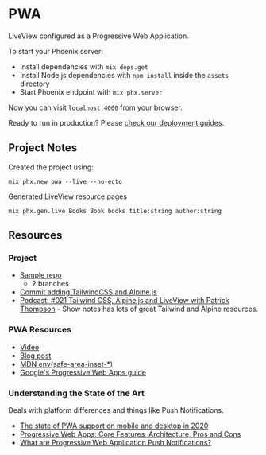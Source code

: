 # PWA 

LiveView configured as a Progressive Web Application.

To start your Phoenix server:

  * Install dependencies with `mix deps.get`
  * Install Node.js dependencies with `npm install` inside the `assets` directory
  * Start Phoenix endpoint with `mix phx.server`

Now you can visit [`localhost:4000`](http://localhost:4000) from your browser.

Ready to run in production? Please [check our deployment guides](https://hexdocs.pm/phoenix/deployment.html).

## Project Notes

Created the project using:

```
mix phx.new pwa --live --no-ecto
```

Generated LiveView resource pages

```
mix phx.gen.live Books Book books title:string author:string
```

## Resources

### Project

- [Sample repo](https://github.com/brainlid/pwa-bookit-sample/)
  - 2 branches
- [Commit adding TailwindCSS and Alpine.js](https://github.com/brainlid/pwa-bookit-sample/commit/07bc228338d66a4ac96c80975baa4a8cfd13a82d)
- [Podcast: #021 Tailwind CSS, Alpine.js and LiveView with Patrick Thompson](https://thinkingelixir.com/podcast-episodes/021-tailwind-css-alpine-js-and-liveview-with-patrick-thompson/) - Show notes has lots of great Tailwind and Alpine resources.

### PWA Resources

- [Video](https://www.youtube.com/watch?v=KzvK809rl3Q)
- [Blog post](https://samselikoff.com/blog/8-tips-to-make-your-website-feel-like-an-ios-app)
- [MDN env(safe-area-inset-*)](https://developer.mozilla.org/en-US/docs/Web/CSS/env())
- [Google's Progressive Web Apps guide](https://web.dev/progressive-web-apps/)

### Understanding the State of the Art

Deals with platform differences and things like Push Notifications.

- [The state of PWA support on mobile and desktop in 2020](https://simplabs.com/blog/2020/06/10/the-state-of-pwa-support-on-mobile-and-desktop-in-2020/)
- [Progressive Web Apps: Core Features, Architecture, Pros and Cons](https://www.altexsoft.com/blog/engineering/progressive-web-apps/)
- [What are Progressive Web Application Push Notifications?](https://love2dev.com/pwa/push-notifications/)
